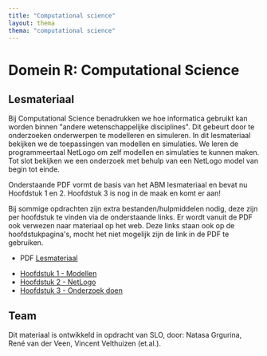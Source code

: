```yaml
---
title: "Computational science"
layout: thema
thema: "computational science"
---
```


# Domein R: Computational Science

## Lesmateriaal

Bij Computational Science benadrukken we hoe informatica gebruikt kan worden binnen "andere wetenschappelijke disciplines".
Dit gebeurt door te onderzoeken onderwerpen te modelleren en simuleren.
In dit lesmateriaal bekijken we de toepassingen van modellen en simulaties.
We leren de programmeertaal NetLogo om zelf modellen en simulaties te kunnen maken.
Tot slot bekijken we een onderzoek met behulp van een NetLogo model van begin tot einde.

Onderstaande PDF vormt de basis van het ABM lesmateriaal en bevat nu Hoofdstuk 1 en 2.
Hoofdstuk 3 is nog in de maak en komt er aan!

Bij sommige opdrachten zijn extra bestanden/hulpmiddelen nodig, deze zijn per hoofdstuk te vinden via de onderstaande links.
Er wordt vanuit de PDF ook verwezen naar materiaal op het web.
Deze links staan ook op de hoofdstukpagina's, mocht het niet mogelijk zijn de link in de PDF te gebruiken.

* PDF [Lesmateriaal](computational-science/domein_r_abm_lesmateriaal.pdf)

- [Hoofdstuk 1 - Modellen](computational-science/h1-modellen)
- [Hoofdstuk 2 - NetLogo](computational-science/h2-netlogo)
- [Hoofdstuk 3 - Onderzoek doen](computational-science/h3-onderzoek-doen)

## Team

Dit materiaal is ontwikkeld in opdracht van SLO, door: Natasa Grgurina, René van der Veen, Vincent Velthuizen (et.al.).
